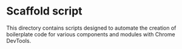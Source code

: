 # Scaffold script

This directory contains scripts designed to automate the creation of boilerplate code for various components and
modules with Chrome DevTools.
